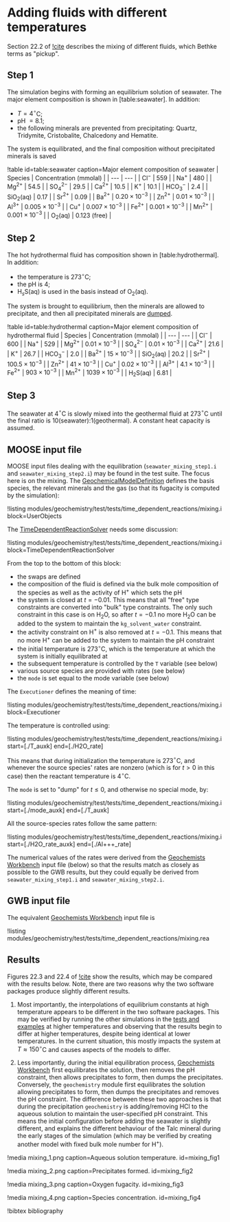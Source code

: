# Adding fluids with different temperatures

Section 22.2 of [!cite](bethke_2007) describes the mixing of different fluids, which Bethke terms as "pickup".

## Step 1

The simulation begins with forming an equilibrium solution of seawater.  The major element composition is shown in [table:seawater].  In addition:

- $T=4^{\circ}$C;
- pH $=8.1$;
- the following minerals are prevented from precipitating: Quartz, Tridymite, Cristobalite, Chalcedony and Hematite.

The system is equilibrated, and the final composition without precipitated minerals is saved

!table id=table:seawater caption=Major element composition of seawater
| Species | Concentration (mmolal) |
| --- | --- |
| Cl$^{-}$ | 559 |
| Na$^{+}$ | 480 |
| Mg$^{2+}$ | 54.5 |
| SO$_{4}^{2-}$ | 29.5 |
| Ca$^{2+}$ | 10.5 |
| K$^{+}$ | 10.1 |
| HCO$_{3}^{-}$ | 2.4 |
| SiO$_{2}$(aq) | 0.17 |
| Sr$^{2+}$ | 0.09 |
| Ba$^{2+}$ | $0.20\times 10^{-3}$ |
| Zn$^{2+}$ | $0.01\times 10^{-3}$ |
| Al$^{3+}$ | $0.005\times 10^{-3}$ |
| Cu$^{+}$ | $0.007\times 10^{-3}$ |
| Fe$^{2+}$ | $0.001\times 10^{-3}$ |
| Mn$^{2+}$ | $0.001\times 10^{-3}$ |
| O$_{2}$(aq) | 0.123 (free) |

## Step 2

The hot hydrothermal fluid has composition shown in [table:hydrothermal].  In addition:

- the temperature is 273$^{\circ}$C;
- the pH is 4;
- H$_{s}$S(aq) is used in the basis instead of O$_{2}$(aq).

The system is brought to equilibrium, then the minerals are allowed to precipitate, and then all precipitated minerals are [dumped](calcite_buffer.md).

!table id=table:hydrothermal caption=Major element composition of hydrothermal fluid
| Species | Concentration (mmolal) |
| --- | --- |
| Cl$^{-}$ | 600 |
| Na$^{+}$ | 529 |
| Mg$^{2+}$ | $0.01\times 10^{-3}$ |
| SO$_{4}^{2-}$ | $0.01\times 10^{-3}$ |
| Ca$^{2+}$ | 21.6 |
| K$^{+}$ | 26.7 |
| HCO$_{3}^{-}$ | 2.0 |
| Ba$^{2+}$ | $15\times 10^{-3}$ |
| SiO$_{2}$(aq) | 20.2 |
| Sr$^{2+}$ | $100.5\times 10^{-3}$ |
| Zn$^{2+}$ | $41\times 10^{-3}$ |
| Cu$^{+}$ | $0.02\times 10^{-3}$ |
| Al$^{3+}$ | $4.1\times 10^{-3}$ |
| Fe$^{2+}$ | $903\times 10^{-3}$ |
| Mn$^{2+}$ | $1039\times 10^{-3}$ |
| H$_{2}$S(aq) | 6.81 |

## Step 3

The seawater at 4$^{\circ}$C is slowly mixed into the geothermal fluid at 273$^{\circ}$C until the final ratio is 10(seawater):1(geothermal).  A constant heat capacity is assumed.

## MOOSE input file

MOOSE input files dealing with the equilibration (`seawater_mixing_step1.i` and `seawater_mixing_step2.i`) may be found in the test suite.  The focus here is on the mixing.  The [GeochemicalModelDefinition](GeochemicalModelDefinition.md) defines the basis species, the relevant minerals and the gas (so that its fugacity is computed by the simulation):

!listing modules/geochemistry/test/tests/time_dependent_reactions/mixing.i block=UserObjects

The [TimeDependentReactionSolver](AddTimeDependentReactionSolverAction.md) needs some discussion:

!listing modules/geochemistry/test/tests/time_dependent_reactions/mixing.i block=TimeDependentReactionSolver

From the top to the bottom of this block:

- the swaps are defined
- the composition of the fluid is defined via the bulk mole composition of the species as well as the activity of H$^{+}$ which sets the pH
- the system is closed at $t=-0.01$.  This means that all "free" type constraints are converted into "bulk" type constraints.  The only such constraint in this case is on H$_{2}$O, so after $t=-0.1$ no more H$_{2}$O can be added to the system to maintain the `kg_solvent_water` constraint.
- the activity constraint on H$^{+}$ is also removed at $t=-0.1$.  This means that no more H$^{+}$ can be added to the system to maintain the pH constraint
- the initial temperature is 273$^{\circ}$C, which is the temperature at which the system is initially equilibrated at
- the subsequent temperature is controlled by the `T` variable (see below)
- various source species are provided with rates (see below)
- the `mode` is set equal to the mode variable (see below)

The `Executioner` defines the meaning of time:

!listing modules/geochemistry/test/tests/time_dependent_reactions/mixing.i block=Executioner

The temperature is controlled using:

!listing modules/geochemistry/test/tests/time_dependent_reactions/mixing.i start=[./T_auxk] end=[./H2O_rate]

This means that during initialization the temperature is 273$^{\circ}$C, and whenever the source species' rates are nonzero (which is for $t>0$ in this case) then the reactant temperature is 4$^{\circ}$C.

The `mode` is set to "dump" for $t\leq 0$, and otherwise no special mode, by:

!listing modules/geochemistry/test/tests/time_dependent_reactions/mixing.i start=[./mode_auxk] end=[./T_auxk]

All the source-species rates follow the same pattern:

!listing modules/geochemistry/test/tests/time_dependent_reactions/mixing.i start=[./H2O_rate_auxk] end=[./Al+++_rate]

The numerical values of the rates were derived from the [Geochemists Workbench](https://www.gwb.com/) input file (below) so that the results match as closely as possible to the GWB results, but they could equally be derived from `seawater_mixing_step1.i` and `seawater_mixing_step2.i`.

## GWB input file

The equivalent [Geochemists Workbench](https://www.gwb.com/) input file is

!listing modules/geochemistry/test/tests/time_dependent_reactions/mixing.rea

## Results

Figures 22.3 and 22.4 of [!cite](bethke_2007) show the results, which may be compared with the results below.  Note, there are two reasons why the two software packages produce slightly different results.

1. Most importantly, the interpolations of equilibrium constants at high temperature appears to be different in the two software packages.  This may be verified by running the other simulations in the [tests and examples](geochemistry_tests_and_examples.md) at higher temperatures and observing that the results begin to differ at higher temperatures, despite being identical at lower temperatures.  In the current situation, this mostly impacts the system at $T\approx 150^{\circ}$C and causes aspects of the models to differ.

2. Less importantly, during the initial equilibration process, [Geochemists Workbench](https://www.gwb.com/) first equilibrates the solution, then removes the pH constraint, then allows precipitates to form, then dumps the precipitates.  Conversely, the `geochemistry` module first equilibrates the solution allowing precipitates to form, then dumps the precipitates and removes the pH constraint.  The difference between these two approaches is that during the precipitation `geochemistry` is adding/removing HCl to the aqueous solution to maintain the user-specified pH constraint.  This means the initial configuration before adding the seawater is slightly different, and explains the different behaviour of the Talc mineral during the early stages of the simulation (which may be verified by creating another model with fixed bulk mole number for H$^{+}$).

!media mixing_1.png caption=Aqueous solution temperature.  id=mixing_fig1

!media mixing_2.png caption=Precipitates formed.  id=mixing_fig2

!media mixing_3.png caption=Oxygen fugacity.  id=mixing_fig3

!media mixing_4.png caption=Species concentration.  id=mixing_fig4



!bibtex bibliography